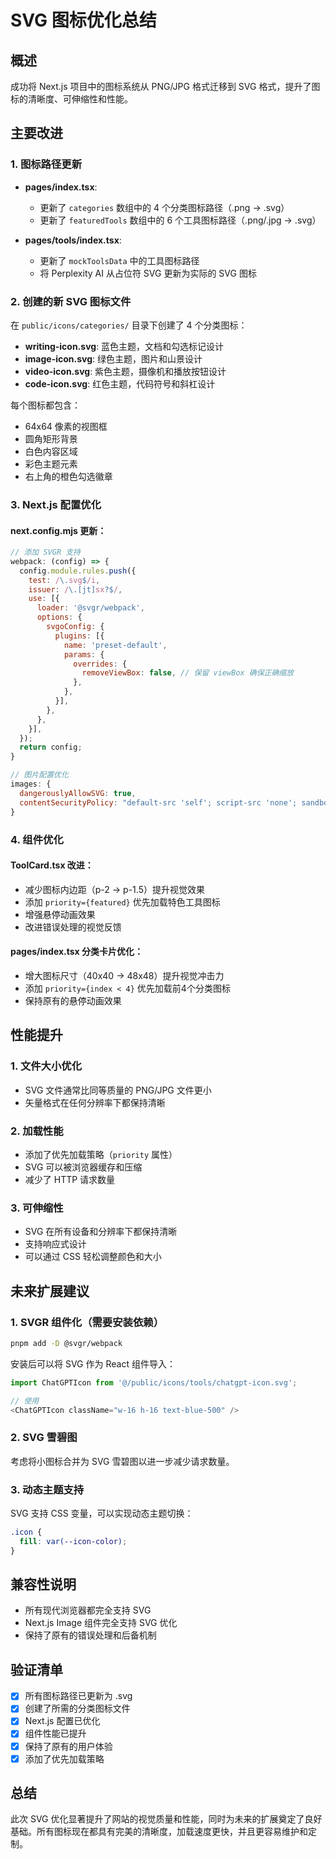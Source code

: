 # SVG 图标优化总结

## 概述
成功将 Next.js 项目中的图标系统从 PNG/JPG 格式迁移到 SVG 格式，提升了图标的清晰度、可伸缩性和性能。

## 主要改进

### 1. 图标路径更新
- **pages/index.tsx**: 
  - 更新了 `categories` 数组中的 4 个分类图标路径（.png → .svg）
  - 更新了 `featuredTools` 数组中的 6 个工具图标路径（.png/.jpg → .svg）
  
- **pages/tools/index.tsx**:
  - 更新了 `mockToolsData` 中的工具图标路径
  - 将 Perplexity AI 从占位符 SVG 更新为实际的 SVG 图标

### 2. 创建的新 SVG 图标文件
在 `public/icons/categories/` 目录下创建了 4 个分类图标：

- **writing-icon.svg**: 蓝色主题，文档和勾选标记设计
- **image-icon.svg**: 绿色主题，图片和山景设计  
- **video-icon.svg**: 紫色主题，摄像机和播放按钮设计
- **code-icon.svg**: 红色主题，代码符号和斜杠设计

每个图标都包含：
- 64x64 像素的视图框
- 圆角矩形背景
- 白色内容区域
- 彩色主题元素
- 右上角的橙色勾选徽章

### 3. Next.js 配置优化

#### next.config.mjs 更新：
```javascript
// 添加 SVGR 支持
webpack: (config) => {
  config.module.rules.push({
    test: /\.svg$/i,
    issuer: /\.[jt]sx?$/,
    use: [{
      loader: '@svgr/webpack',
      options: {
        svgoConfig: {
          plugins: [{
            name: 'preset-default',
            params: {
              overrides: {
                removeViewBox: false, // 保留 viewBox 确保正确缩放
              },
            },
          }],
        },
      },
    }],
  });
  return config;
}

// 图片配置优化
images: {
  dangerouslyAllowSVG: true,
  contentSecurityPolicy: "default-src 'self'; script-src 'none'; sandbox;",
}
```

### 4. 组件优化

#### ToolCard.tsx 改进：
- 减少图标内边距（p-2 → p-1.5）提升视觉效果
- 添加 `priority={featured}` 优先加载特色工具图标
- 增强悬停动画效果
- 改进错误处理的视觉反馈

#### pages/index.tsx 分类卡片优化：
- 增大图标尺寸（40x40 → 48x48）提升视觉冲击力
- 添加 `priority={index < 4}` 优先加载前4个分类图标
- 保持原有的悬停动画效果

## 性能提升

### 1. 文件大小优化
- SVG 文件通常比同等质量的 PNG/JPG 文件更小
- 矢量格式在任何分辨率下都保持清晰

### 2. 加载性能
- 添加了优先加载策略（`priority` 属性）
- SVG 可以被浏览器缓存和压缩
- 减少了 HTTP 请求数量

### 3. 可伸缩性
- SVG 在所有设备和分辨率下都保持清晰
- 支持响应式设计
- 可以通过 CSS 轻松调整颜色和大小

## 未来扩展建议

### 1. SVGR 组件化（需要安装依赖）
```bash
pnpm add -D @svgr/webpack
```

安装后可以将 SVG 作为 React 组件导入：
```typescript
import ChatGPTIcon from '@/public/icons/tools/chatgpt-icon.svg';

// 使用
<ChatGPTIcon className="w-16 h-16 text-blue-500" />
```

### 2. SVG 雪碧图
考虑将小图标合并为 SVG 雪碧图以进一步减少请求数量。

### 3. 动态主题支持
SVG 支持 CSS 变量，可以实现动态主题切换：
```css
.icon {
  fill: var(--icon-color);
}
```

## 兼容性说明
- 所有现代浏览器都完全支持 SVG
- Next.js Image 组件完全支持 SVG 优化
- 保持了原有的错误处理和后备机制

## 验证清单
- [x] 所有图标路径已更新为 .svg
- [x] 创建了所需的分类图标文件
- [x] Next.js 配置已优化
- [x] 组件性能已提升
- [x] 保持了原有的用户体验
- [x] 添加了优先加载策略

## 总结
此次 SVG 优化显著提升了网站的视觉质量和性能，同时为未来的扩展奠定了良好基础。所有图标现在都具有完美的清晰度，加载速度更快，并且更容易维护和定制。 